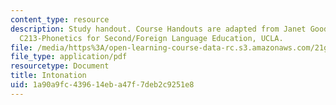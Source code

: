 ```yaml
---
content_type: resource
description: Study handout. Course Handouts are adapted from Janet Goodwin's AP&TESL
  C213-Phonetics for Second/Foreign Language Education, UCLA.
file: /media/https%3A/open-learning-course-data-rc.s3.amazonaws.com/21g-223-listening-speaking-and-pronunciation-fall-2004/1a90a9fc439614eba47f7deb2c9251e8_MIT21G_223F04_intonation.pdf
file_type: application/pdf
resourcetype: Document
title: Intonation
uid: 1a90a9fc-4396-14eb-a47f-7deb2c9251e8
---
```

